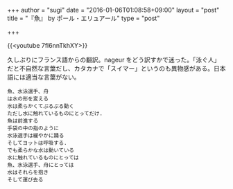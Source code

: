 +++
author = "sugi"
date = "2016-01-06T01:08:58+09:00"
layout = "post"
title = "『魚』 by ポール・エリュアール"
type = "post"

+++

{{<youtube 7fl6nnTkhXY>}}

久しぶりにフランス語からの翻訳。nageur をどう訳すかで迷った。「泳ぐ人」だと不自然な言葉だし、カタカナで「スイマー」というのも異物感がある。日本語には適当な言葉がない。

    魚、水泳選手、舟
    は水の形を変える
	水は柔らかくてぷるぷる動く
	ただし水に触れているものにとってだけ.
	魚は前進する
	手袋の中の指のように
	水泳選手は緩やかに踊る
	そしてヨットは呼吸する.
	でも柔らかな水は動いている
	水に触れているものにとっては
	魚、水泳選手、舟にとっては
	水はそれらを抱き
	そして運び去る
